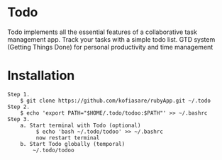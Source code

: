 Todo
=
Todo implements all the essential features of a collaborative
task management app.
Track your tasks with a simple todo list. GTD system (Getting Things Done) for personal productivity and time management

Installation
=
	Step 1.
		$ git clone https://github.com/kofiasare/rubyApp.git ~/.todo
	Step 2.
		$ echo 'export PATH="$HOME/.todo/todoo:$PATH"' >> ~/.bashrc
	Step 3. 
		a. Start terminal with Todo (optional) 
		     $ echo 'bash ~/.todo/todoo' >> ~/.bashrc
		     now restart terminal
		b. Start Todo globally (temporal)
		    ~/.todo/todoo



